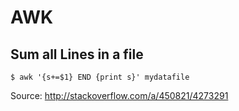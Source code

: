 # AWK

## Sum all Lines in a file

```
$ awk '{s+=$1} END {print s}' mydatafile
```

Source: <http://stackoverflow.com/a/450821/4273291>
